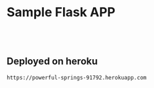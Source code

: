 # Sample Flask APP
<br/>
<br/>

## Deployed on heroku
`https://powerful-springs-91792.herokuapp.com`